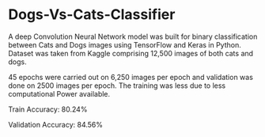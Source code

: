 # Dogs-Vs-Cats-Classifier
A deep Convolution Neural Network model was built for binary classification between Cats and Dogs images using TensorFlow and Keras in Python. Dataset was taken from Kaggle comprising 12,500 images of both cats and dogs.

45 epochs were carried out on 6,250 images per epoch and validation was done on 2500 images per epoch. The training was less due to less computational Power available.

Train Accuracy: 80.24%

Validation Accuracy: 84.56%
